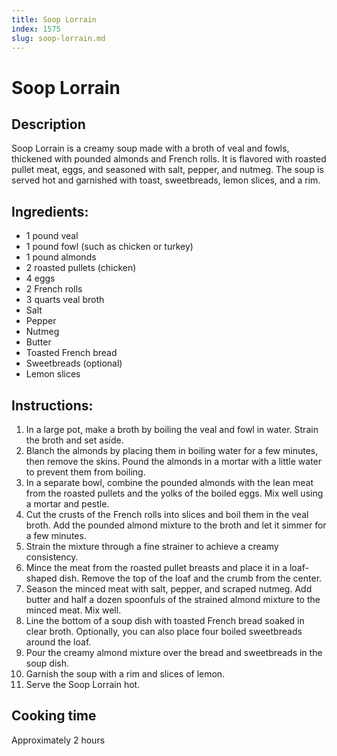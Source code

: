 ```yaml
---
title: Soop Lorrain
index: 1575
slug: soop-lorrain.md
---
```


# Soop Lorrain

## Description
Soop Lorrain is a creamy soup made with a broth of veal and fowls, thickened with pounded almonds and French rolls. It is flavored with roasted pullet meat, eggs, and seasoned with salt, pepper, and nutmeg. The soup is served hot and garnished with toast, sweetbreads, lemon slices, and a rim.

## Ingredients:
- 1 pound veal
- 1 pound fowl (such as chicken or turkey)
- 1 pound almonds
- 2 roasted pullets (chicken)
- 4 eggs
- 2 French rolls
- 3 quarts veal broth
- Salt
- Pepper
- Nutmeg
- Butter
- Toasted French bread
- Sweetbreads (optional)
- Lemon slices

## Instructions:
1. In a large pot, make a broth by boiling the veal and fowl in water. Strain the broth and set aside.
2. Blanch the almonds by placing them in boiling water for a few minutes, then remove the skins. Pound the almonds in a mortar with a little water to prevent them from boiling.
3. In a separate bowl, combine the pounded almonds with the lean meat from the roasted pullets and the yolks of the boiled eggs. Mix well using a mortar and pestle.
4. Cut the crusts of the French rolls into slices and boil them in the veal broth. Add the pounded almond mixture to the broth and let it simmer for a few minutes.
5. Strain the mixture through a fine strainer to achieve a creamy consistency.
6. Mince the meat from the roasted pullet breasts and place it in a loaf-shaped dish. Remove the top of the loaf and the crumb from the center.
7. Season the minced meat with salt, pepper, and scraped nutmeg. Add butter and half a dozen spoonfuls of the strained almond mixture to the minced meat. Mix well.
8. Line the bottom of a soup dish with toasted French bread soaked in clear broth. Optionally, you can also place four boiled sweetbreads around the loaf.
9. Pour the creamy almond mixture over the bread and sweetbreads in the soup dish.
10. Garnish the soup with a rim and slices of lemon.
11. Serve the Soop Lorrain hot.

## Cooking time
Approximately 2 hours